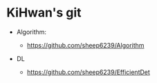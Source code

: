 # KiHwan's git

 - Algorithm: 
   * https://github.com/sheep6239/Algorithm

 - DL
   * https://github.com/sheep6239/EfficientDet
